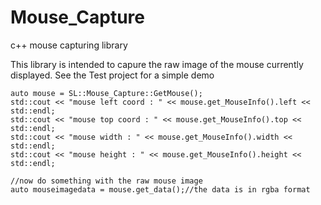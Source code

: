 # Mouse_Capture
c++ mouse capturing library

This library is intended to capure the raw image of the mouse currently displayed.
See the Test project for a simple demo

	auto mouse = SL::Mouse_Capture::GetMouse();
	std::cout << "mouse left coord : " << mouse.get_MouseInfo().left << std::endl;
	std::cout << "mouse top coord : " << mouse.get_MouseInfo().top << std::endl;
	std::cout << "mouse width : " << mouse.get_MouseInfo().width << std::endl;
	std::cout << "mouse height : " << mouse.get_MouseInfo().height << std::endl;

	//now do something with the raw mouse image
	auto mouseimagedata = mouse.get_data();//the data is in rgba format

